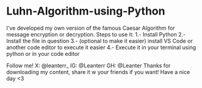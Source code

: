 # Luhn-Algorithm-using-Python
I've developed my own version of the famous Caesar Algorithm for message encryption or decryption. Steps to use it: 1.- Install Python 2.- Install the file in question 3.- (optional to make it easier) install VS Code or another code editor to execute it easier 4.- Execute it in your terminal using python or in your code editor

Follow me! X: @leanterr_ IG: @Leanterr GH: @Leanter Thanks for downloading my content, share it w your friends if you want! Have a nice day <3
